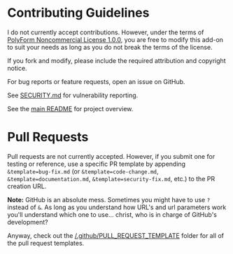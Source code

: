 # Contributing Guidelines

I do not currently accept contributions. However, under the terms of [PolyForm Noncommercial License 1.0.0](https://polyformproject.org/licenses/noncommercial/1.0.0/), you are free to modify this add-on to suit your needs as long as you do not break the terms of the license.

If you fork and modify, please include the required attribution and copyright notice.

For bug reports or feature requests, open an issue on GitHub.

See [SECURITY.md](/.github/SECURITY.md) for vulnerability reporting.

See the [main README](/README.md) for project overview.

# Pull Requests

Pull requests are not currently accepted. However, if you submit one for testing or reference, use a specific PR template by appending `&template=bug-fix.md` (or `&template=code-change.md`, `&template=documentation.md`, `&template=security-fix.md`, etc.) to the PR creation URL.

**Note:** GitHub is an absolute mess. Sometimes you might have to use `?` instead of `&`. As long as you understand how URL's and url parameters work you'll understand which one to use... christ, who is in charge of GitHub's development?

Anyway, check out the [/.github/PULL_REQUEST_TEMPLATE](/.github/PULL_REQUEST_TEMPLATE) folder for all of the pull request templates.